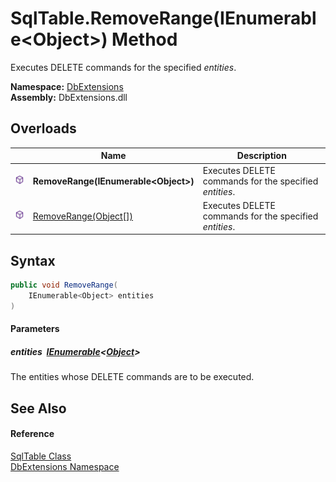 SqlTable.RemoveRange(IEnumerable&lt;Object>) Method
===================================================
Executes DELETE commands for the specified *entities*.
  
**Namespace:** [DbExtensions][1]  
**Assembly:** DbExtensions.dll

Overloads
---------

|                  | Name                                    | Description                                            |
| ---------------- | --------------------------------------- | ------------------------------------------------------ |
| ![Public method] | **RemoveRange(IEnumerable&lt;Object>)** | Executes DELETE commands for the specified *entities*. |
| ![Public method] | [RemoveRange(Object[])][2]              | Executes DELETE commands for the specified *entities*. |


Syntax
------

```csharp
public void RemoveRange(
	IEnumerable<Object> entities
)
```

#### Parameters

##### *entities*  [IEnumerable][3]&lt;[Object][4]>
The entities whose DELETE commands are to be executed.


See Also
--------

#### Reference
[SqlTable Class][5]  
[DbExtensions Namespace][1]  

[1]: ../README.md
[2]: RemoveRange_1.md
[3]: https://learn.microsoft.com/dotnet/api/system.collections.generic.ienumerable-1
[4]: https://learn.microsoft.com/dotnet/api/system.object
[5]: README.md
[Public method]: ../../icons/pubmethod.svg "Public method"